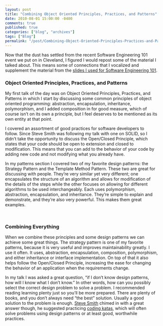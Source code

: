 ```yaml
---
layout: post
title: "Combining Object Oriented Principles, Practices, and Patterns"
date: 2010-08-01 15:00:00 -0400
comments: true
published: true
categories: ["blog", "archives"]
tags: ["Blog"]
permalink: "/post/Combining-Object-Oriented-Principles-Practices-and-Patterns"
---
```

<!-- more -->

<p>Now that the dust has settled from the recent Software Engineering 101 event we put on in Cleveland, I figured I would repost some of the material I talked about. This means some of connections that I vocalized and supplement the material from the <a href="http://brendan.enrick.com/post/software-engineering-101-cleveland-slides-and-demos.aspx" target="_blank">slides I used for Software Engineering 101</a>.</p>
<h3>Object Oriented Principles, Practices, and Patterns</h3>
<p>My first talk of the day was on Object Oriented Principles, Practices, and Patterns in which I start by discussing some common principles of object oriented programming: abstraction, encapsulation, inheritance, polymorphism, and I added composition in for good measure, which of course isn&rsquo;t on its own a principle, but I feel deserves to be mentioned as its own entity at that point.</p>
<p>I covered an assortment of good practices for software developers to follow. Since Steve Smith was following my talk with one on SOLID, so I didn&rsquo;t take the opportunity to discuss the Open/Closed Principle, which states that your code should be open to extension and closed to modification. This means that you can add to the behavior of your code by adding new code and not modifying what you already have.</p>
<p>In my patterns section I covered two of my favorite design patterns: the Strategy Pattern and the Template Method Pattern. These two are great for discussing with people. They&rsquo;re very similar yet very different; one encapsulates the structure of an algorithm and allows for modification of the details of the steps while the other focuses on allowing for different algorithms to be used interchangeably. Each uses polymorphism, abstraction, encapsulation, and inheritance. They&rsquo;re simple to explain and demonstrate, and they&rsquo;re also very powerful. This makes them great examples.</p>
<p>&nbsp;</p>
<h3>Combining Everything</h3>
<p>When we combine these principles and some design patterns we can achieve some great things. The strategy pattern is one of my favorite patterns, because it is very useful and improves maintainability greatly. I use it often. It uses, abstraction, encapsulation, composition, polymorphism, and either inheritance or interface implementation. On top of that it also helps follow the Open/Closed Principle, increasing the ease for changing the behavior of an application when the requirements change.</p>
<p>In my talk I was asked a great question, &ldquo;if I don&rsquo;t know design patterns, how will I know what I don&rsquo;t know.&rdquo; In other words, how can you possibly select the correct design problem to solve a problem. I recommended reading learning plenty just so you&rsquo;ll be more prepared. There are plenty of books, and you don&rsquo;t always need &ldquo;the best&rdquo; solution. Usually a good solution to the problem is enough. <a href="http://stevesmithblog.com/" target="_blank">Steve Smith</a> chimed in with a great answer though, he suggested practicing <a href="http://hudsonsc.com/resources/katas/" target="_blank">coding katas</a>, which will often solve problems using design patterns or at least good, worthwhile practices.</p>
